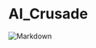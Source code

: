 # AI_Crusade
<picture>
 <source media="(prefers-color-scheme: dark)" srcset="[Markdown.yaml](./Markdown.yaml)">
 <source media="(prefers-color-scheme: light)" srcset="[Markdown.yaml](./Markdown.yaml)">
 <img alt="Markdown" src="[Markdown.yaml](./Markdown.yaml)">
</picture>
